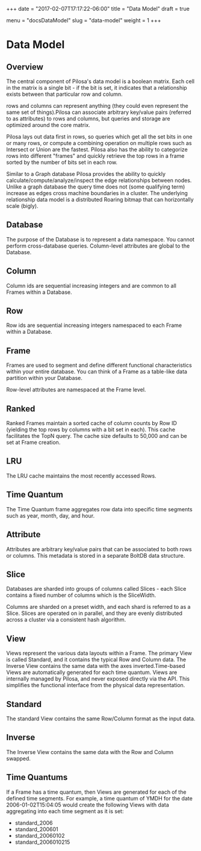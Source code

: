 +++
date = "2017-02-07T17:17:22-06:00"
title = "Data Model"
draft = true

menu = "docsDataModel"
slug = "data-model"
weight = 1
+++

# Data Model

## Overview

The central component of Pilosa's data model is a boolean matrix. Each cell in the matrix is a single bit - if the bit is set, it indicates that a relationship exists between that particular row and column.

rows and columns can represent anything (they could even represent the same set of things).Pilosa can associate arbitrary key/value pairs (referred to as attributes) to rows and columns, but queries and storage are optimized around the core matrix.

Pilosa lays out data first in rows, so queries which get all the set bits in one or many rows, or compute a combining operation on multiple rows such as Intersect or Union are the fastest. Pilosa also has the ability to categorize rows into different "frames" and quickly retrieve the top rows in a frame sorted by the number of bits set in each row.

Similar to a Graph database Pilosa provides the ability to quickly calculate/compute/analyze/inspect the edge relationships between nodes.  Unlike a graph database the query time does not (some qualifying term) increase as edges cross machine boundaries in a cluster.  The underlying relationship data model is a distributed Roaring bitmap that can horizontally scale (bigly).  

## Database

The purpose of the Database is to represent a data namespace. You cannot perform cross-database queries.  Column-level attributes are global to the Database.

## Column

Column ids are sequential increasing integers and are common to all Frames within a Database.

## Row

Row ids are sequential increasing integers namespaced to each Frame within a Database.

## Frame

Frames are used to segment and define different functional characteristics within your entire database.  You can think of a Frame as a table-like data partition within your Database.

Row-level attributes are namespaced at the Frame level.

## Ranked

Ranked Frames maintain a sorted cache of column counts by Row ID (yielding the top rows by columns with a bit set in each). This cache facilitates the TopN query.  The cache size defaults to 50,000 and can be set at Frame creation.

## LRU

The LRU cache maintains the most recently accessed Rows.

## Time Quantum

The Time Quantum frame aggregates row data into specific time segments such as year, month, day, and hour.

## Attribute

Attributes are arbitrary key/value pairs that can be associated to both rows or columns.  This metadata is stored in a separate BoltDB data structure.

## Slice

Databases are sharded into groups of columns called Slices - each Slice contains a fixed number of columns which is the SliceWidth.

Columns are sharded on a preset width, and each shard is referred to as a Slice.  Slices are operated on in parallel, and they are evenly distributed across a cluster via a consistent hash algorithm.

## View

Views represent the various data layouts within a Frame. The primary View is called Standard, and it contains the typical Row and Column data. The Inverse View contains the same data with the axes inverted.Time-based Views are automatically generated for each time quantum. Views are internally managed by Pilosa, and never exposed directly via the API. This simplifies the functional interface from the physical data representation.

## Standard

The standard View contains the same Row/Column format as the input data. 

## Inverse

The Inverse View contains the same data with the Row and Column swapped.

## Time Quantums

If a Frame has a time quantum, then Views are generated for each of the defined time segments. For example, a time quantum of YMDH for the date 2006-01-02T15:04:05 would create the following Views with data aggregating into each time segment as it is set:

* standard_2006
* standard_200601
* standard_20060102
* standard_2006010215
